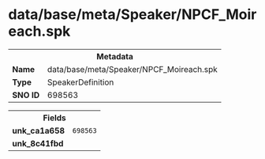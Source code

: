 <h1>data/base/meta/Speaker/NPCF_Moireach.spk</h1><table><tr><th colspan="100%">Metadata</th></tr><tr><td><b>Name</b></td><td>data/base/meta/Speaker/NPCF_Moireach.spk</td></tr><tr><td><b>Type</b></td><td>SpeakerDefinition</td></tr><tr><td><b>SNO ID</b></td><td>698563</td></tr></table>

<table><tr><th colspan="100%">Fields</th></tr><tr><td><b>unk_ca1a658</b></td><td><code>698563</code></td></tr><tr><td><b>unk_8c41fbd</b></td><td></td></tr></table>

